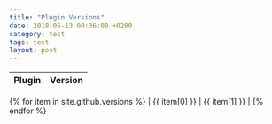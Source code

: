 ```yaml
---
title: "Plugin Versions"
date: 2018-05-13 00:36:00 +0200
category: test
tags: test
layout: post
---
```

| Plugin | Version |
| --- | --- |
{% for item in site.github.versions %}
| {{ item[0] }} | {{ item[1] }} |
  {% endfor %}
